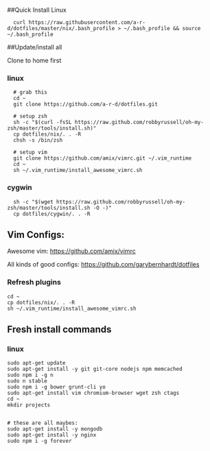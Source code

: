 
##Quick Install Linux

```
  curl https://raw.githubusercontent.com/a-r-d/dotfiles/master/nix/.bash_profile > ~/.bash_profile && source ~/.bash_profile
```

##Update/install all

Clone to home first


### linux
```
  # grab this
  cd ~
  git clone https://github.com/a-r-d/dotfiles.git

  # setup zsh
  sh -c "$(curl -fsSL https://raw.github.com/robbyrussell/oh-my-zsh/master/tools/install.sh)"
  cp dotfiles/nix/. . -R
  chsh -s /bin/zsh

  # setup vim
  git clone https://github.com/amix/vimrc.git ~/.vim_runtime
  cd ~
  sh ~/.vim_runtime/install_awesome_vimrc.sh

```


### cygwin
```
  sh -c "$(wget https://raw.github.com/robbyrussell/oh-my-zsh/master/tools/install.sh -O -)"
  cp dotfiles/cygwin/. . -R

```


## Vim Configs:

Awesome vim:
https://github.com/amix/vimrc

All kinds of good configs:
https://github.com/garybernhardt/dotfiles


### Refresh plugins
```
cd ~
cp dotfiles/nix/. . -R
sh ~/.vim_runtime/install_awesome_vimrc.sh
```



## Fresh install commands

### linux

```
sudo apt-get update
sudo apt-get install -y git git-core nodejs npm memcached
sudo npm i -g n
sudo n stable
sudo npm i -g bower grunt-cli yo
sudo apt-get install vim chromium-browser wget zsh ctags
cd ~
mkdir projects


# these are all maybes:
sudo apt-get install -y mongodb
sudo apt-get install -y nginx
sudo npm i -g forever

```
